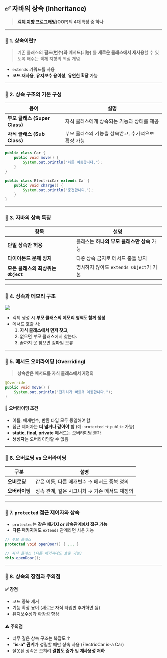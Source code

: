 ## ✅ 자바의 상속 (Inheritance)

> **[객체 지향 프로그래밍](<3. 절차 지향 프로그래밍, 객체 지향 프로그래밍.md>)(OOP)의 4대 특성 중 하나**


---

### 🔹 1. 상속이란?

> 기존 클래스의 **필드(변수)와 메서드(기능)** 를 **새로운 클래스에서 재사용**할 수 있도록 해주는 객체 지향의 핵심 개념

- `extends` 키워드를 사용
- **코드 재사용**, **유지보수 용이성**, **유연한 확장** 가능

---

### 🔹 2. 상속 구조의 기본 구성

|용어|설명|
|---|---|
|**부모 클래스 (Super Class)**|자식 클래스에게 상속되는 기능과 상태를 제공|
|**자식 클래스 (Sub Class)**|부모 클래스의 기능을 상속받고, 추가적으로 확장 가능|

```java
public class Car {
    public void move() {
        System.out.println("차를 이동합니다.");
    }
}

public class ElectricCar extends Car {
    public void charge() {
        System.out.println("충전합니다.");
    }
}

```
---

### 🔹 3. 자바의 상속 특징

|항목|설명|
|---|---|
|**단일 상속만 허용**|클래스는 **하나의 부모 클래스만 상속** 가능|
|**다이아몬드 문제 방지**|다중 상속 금지로 메서드 충돌 방지|
|**모든 클래스의 최상위는 `Object`**|명시하지 않아도 `extends Object`가 기본|

---

### 🔹 4. 상속과 메모리 구조
![](https://imgur.com/yxALtcv.png)

- 객체 생성 시 **부모 클래스의 메모리 영역도 함께 생성**
- 메서드 호출 시:  
    1) **자식 클래스에서 먼저 찾고**,  
    2) 없으면 부모 클래스에서 찾는다.  
    3) 끝까지 못 찾으면 컴파일 오류

---

### 🔹 5. 메서드 오버라이딩 (Overriding)

> **상속받은 메서드를 자식 클래스에서 재정의**
```java
@Override
public void move() {
    System.out.println("전기차가 빠르게 이동합니다.");
}

```
#### 📌 오버라이딩 조건

- 이름, 매개변수, 반환 타입 모두 동일해야 함
- 접근 제어자는 **더 넓거나 같아야** 함 (예: `protected` → `public` 가능)
- **static, final, private** 메서드는 오버라이딩 불가
- **생성자**는 오버라이딩할 수 없음

---

### 🔹 6. 오버로딩 vs 오버라이딩

|구분|설명|
|---|---|
|**오버로딩**|같은 이름, 다른 매개변수 → 메서드 중복 정의|
|**오버라이딩**|상속 관계, 같은 시그니처 → 기존 메서드 재정의|

---

### 🔹 7. `protected` 접근 제어자와 상속

- `protected`는 **같은 패키지 or 상속관계에서 접근 가능**
- **다른 패키지**여도 `extends` 관계라면 사용 가능
```java
// 부모 클래스
protected void openDoor() { ... }

// 자식 클래스 (다른 패키지여도 호출 가능)
this.openDoor();

```
---

### 🔹 8. 상속의 장점과 주의점

#### ✅ 장점

- 코드 중복 제거
- 기능 확장 용이 (새로운 자식 타입만 추가하면 됨)
- 유지보수성과 확장성 향상

#### ⚠️ 주의점

- 너무 깊은 상속 구조는 복잡도 ↑
- **"is-a" 관계**가 성립할 때만 상속 사용 (ElectricCar is-a Car)
- 잘못된 상속은 오히려 **결합도 증가** 및 **재사용성 저하**